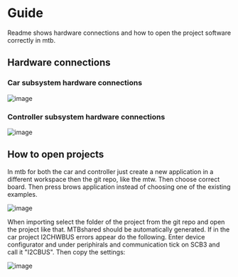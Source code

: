 # Guide 

Readme shows hardware connections and how to open the project software correctly in mtb.

## Hardware connections

### Car subsystem hardware connections

![image](https://github.com/user-attachments/assets/2e963cb3-30ff-4c97-9561-505ac472ff98)

### Controller subsystem hardware connections

![image](https://github.com/user-attachments/assets/fc9c7adf-aa9e-4eb3-8520-71af7672a98e)

## How to open projects

In mtb for both the car and controller just create a new application in a different workspace then the git repo, like the mtw. Then choose correct board. Then press brows application 
instead of choosing one of the existing examples. 

![image](https://github.com/user-attachments/assets/62e82b02-0f2b-42b2-9360-eada171aa92a)

When importing select the folder of the project from the git repo and open the project like that. MTBshared should be automatically generated.
If in the car project I2CHWBUS errors appear do the following. Enter device configurator and under periphirals and communication tick on SCB3 and call it "I2CBUS". Then copy the settings:

![image](https://github.com/user-attachments/assets/a2163f93-05d3-40b6-8b9e-f1d8ab11f718)
